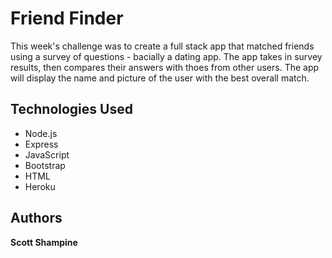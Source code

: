 # Friend Finder

This week's challenge was to create a full stack app that matched friends using a survey of questions - bacially a dating app. The app takes in survey results, then compares their answers with thoes from other users. The app will display the name and picture of the user with the best overall match.

## Technologies Used

* Node.js
* Express
* JavaScript
* Bootstrap
* HTML
* Heroku

## Authors

**Scott Shampine**
